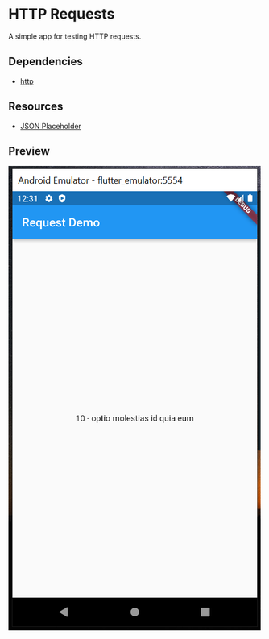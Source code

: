 # HTTP Requests

A simple app for testing HTTP requests.

## Dependencies

- [http](https://pub.dev/packages/http)

## Resources

- [JSON Placeholder](https://jsonplaceholder.typicode.com/)

## Preview

![Preview](preview.png)
